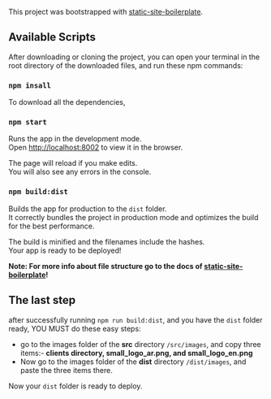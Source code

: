 This project was bootstrapped with [static-site-boilerplate](https://docs.staticsiteboilerplate.com/).

## Available Scripts

After downloading or cloning the project, you can open your terminal in the root directory of the downloaded files,
and run these npm commands:

### `npm insall`
To download all the dependencies,

### `npm start`

Runs the app in the development mode.<br />
Open [http://localhost:8002](http://localhost:8002) to view it in the browser.

The page will reload if you make edits.<br />
You will also see any errors in the console.

### `npm build:dist`

Builds the app for production to the `dist` folder.<br />
It correctly bundles the project in production mode and optimizes the build for the best performance.

The build is minified and the filenames include the hashes.<br />
Your app is ready to be deployed!



**Note: For more info about file structure go to the docs of [static-site-boilerplate](https://docs.staticsiteboilerplate.com/)!**


## The last step

after successfully running `npm run build:dist`, and you have the `dist` folder ready, YOU MUST do these easy steps:
- go to the images folder of the **src** directory  `/src/images`, and copy three items:-  **clients directory, small_logo_ar.png, and small_logo_en.png**
- Now go to  the images folder of the **dist** directory `/dist/images`, and paste the three items there.


Now your `dist` folder is ready to deploy.

